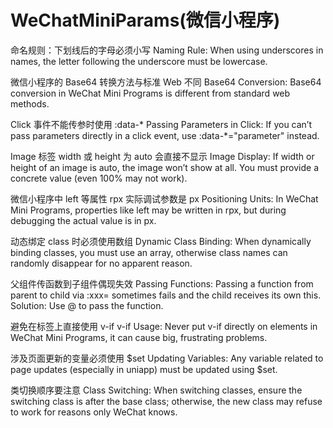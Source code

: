 # WeChatMiniParams(微信小程序)

命名规则：下划线后的字母必须小写
Naming Rule: When using underscores in names, the letter following the underscore must be lowercase.

微信小程序的 Base64 转换方法与标准 Web 不同
Base64 Conversion: Base64 conversion in WeChat Mini Programs is different from standard web methods.

Click 事件不能传参时使用 :data-*
Passing Parameters in Click: If you can’t pass parameters directly in a click event, use :data-*="parameter" instead.

Image 标签 width 或 height 为 auto 会直接不显示
Image Display: If width or height of an image is auto, the image won’t show at all. You must provide a concrete value (even 100% may not work).

微信小程序中 left 等属性 rpx 实际调试参数是 px
Positioning Units: In WeChat Mini Programs, properties like left may be written in rpx, but during debugging the actual value is in px.

动态绑定 class 时必须使用数组
Dynamic Class Binding: When dynamically binding classes, you must use an array, otherwise class names can randomly disappear for no apparent reason.

父组件传函数到子组件偶现失效
Passing Functions: Passing a function from parent to child via :xxx= sometimes fails and the child receives its own this. Solution: Use @ to pass the function.

避免在标签上直接使用 v-if
v-if Usage: Never put v-if directly on elements in WeChat Mini Programs, it can cause big, frustrating problems.

涉及页面更新的变量必须使用 $set
Updating Variables: Any variable related to page updates (especially in uniapp) must be updated using $set.

类切换顺序要注意
Class Switching: When switching classes, ensure the switching class is after the base class; otherwise, the new class may refuse to work for reasons only WeChat knows.
